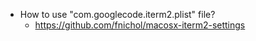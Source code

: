 * How to use "com.googlecode.iterm2.plist" file?
  * https://github.com/fnichol/macosx-iterm2-settings